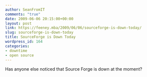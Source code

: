 ```yaml
---
author: SeanFromIT
comments: "true"
date: 2009-06-06 20:15:00+00:00
layout: post
link: https://feeney.mba/2009/06/06/sourceforge-is-down-today/
slug: sourceforge-is-down-today
title: SourceForge is Down Today
wordpress_id: 164
categories:
- downtime
- open source
---
```


Has anyone else noticed that Source Forge is down at the moment?
